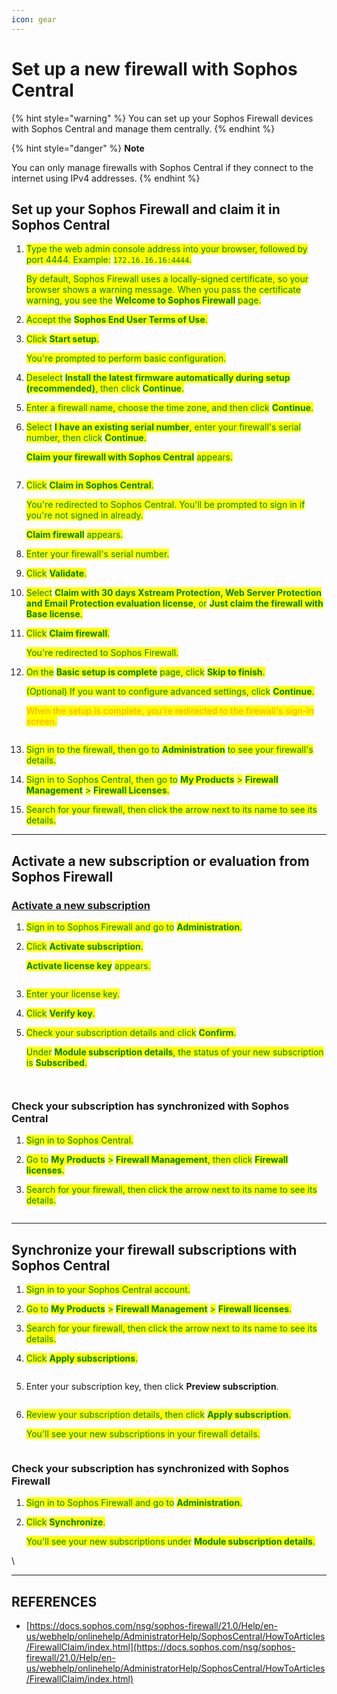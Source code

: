 ```yaml
---
icon: gear
---
```


# Set up a new firewall with Sophos Central

{% hint style="warning" %}
You can set up your Sophos Firewall devices with Sophos Central and manage them centrally.
{% endhint %}

{% hint style="danger" %}
**Note**

You can only manage firewalls with Sophos Central if they connect to the internet using IPv4 addresses.
{% endhint %}

## Set up your Sophos Firewall and claim it in Sophos Central

1.  <mark style="color:green;">Type the web admin console address into your browser, followed by port 4444. Example:</mark> <mark style="color:green;"></mark><mark style="color:green;">`172.16.16.16:4444`</mark><mark style="color:green;">.</mark>

    <mark style="color:green;">By default, Sophos Firewall uses a locally-signed certificate, so your browser shows a warning message. When you pass the certificate warning, you see the</mark> <mark style="color:green;"></mark><mark style="color:green;">**Welcome to Sophos Firewall**</mark> <mark style="color:green;"></mark><mark style="color:green;">page.</mark>
2. <mark style="color:green;">Accept the</mark> <mark style="color:green;"></mark><mark style="color:green;">**Sophos End User Terms of Use**</mark><mark style="color:green;">.</mark>
3.  <mark style="color:green;">Click</mark> <mark style="color:green;"></mark><mark style="color:green;">**Start setup**</mark><mark style="color:green;">.</mark>

    <mark style="color:green;">You're prompted to perform basic configuration.</mark>
4. <mark style="color:green;">Deselect</mark> <mark style="color:green;"></mark><mark style="color:green;">**Install the latest firmware automatically during setup (recommended)**</mark><mark style="color:green;">, then click</mark> <mark style="color:green;"></mark><mark style="color:green;">**Continue**</mark><mark style="color:green;">.</mark>
5. <mark style="color:green;">Enter a firewall name, choose the time zone, and then click</mark> <mark style="color:green;"></mark><mark style="color:green;">**Continue**</mark><mark style="color:green;">.</mark>
6.  <mark style="color:green;">Select</mark> <mark style="color:green;"></mark><mark style="color:green;">**I have an existing serial number**</mark><mark style="color:green;">, enter your firewall's serial number, then click</mark> <mark style="color:green;"></mark><mark style="color:green;">**Continue**</mark><mark style="color:green;">.</mark>

    <mark style="color:green;">**Claim your firewall with Sophos Central**</mark> <mark style="color:green;"></mark><mark style="color:green;">appears.</mark>



    <figure><img src="https://docs.sophos.com/nsg/sophos-firewall/21.0/Help/en-us/webhelp/onlinehelp/images/FirewallClaimCentral.png" alt=""><figcaption></figcaption></figure>
7.  <mark style="color:green;">Click</mark> <mark style="color:green;"></mark><mark style="color:green;">**Claim in Sophos Central**</mark><mark style="color:green;">.</mark>

    <mark style="color:green;">You're redirected to Sophos Central. You'll be prompted to sign in if you're not signed in already.</mark>

    <mark style="color:green;">**Claim firewall**</mark> <mark style="color:green;"></mark><mark style="color:green;">appears.</mark>
8. <mark style="color:green;">Enter your firewall's serial number.</mark>
9. <mark style="color:green;">Click</mark> <mark style="color:green;"></mark><mark style="color:green;">**Validate**</mark><mark style="color:green;">.</mark>
10. <mark style="color:green;">Select</mark> <mark style="color:green;"></mark><mark style="color:green;">**Claim with 30 days Xstream Protection, Web Server Protection and Email Protection evaluation license**</mark><mark style="color:green;">, or</mark> <mark style="color:green;"></mark><mark style="color:green;">**Just claim the firewall with Base license**</mark><mark style="color:green;">.</mark>
11. <mark style="color:green;">Click</mark> <mark style="color:green;"></mark><mark style="color:green;">**Claim firewall**</mark><mark style="color:green;">.</mark>

    <mark style="color:green;">You're redirected to Sophos Firewall.</mark>
12. <mark style="color:green;">On the</mark> <mark style="color:green;"></mark><mark style="color:green;">**Basic setup is complete**</mark> <mark style="color:green;"></mark><mark style="color:green;">page, click</mark> <mark style="color:green;"></mark><mark style="color:green;">**Skip to finish**</mark><mark style="color:green;">.</mark>

    <mark style="color:green;">(Optional) If you want to configure advanced settings, click</mark> <mark style="color:green;"></mark><mark style="color:green;">**Continue**</mark><mark style="color:green;">.</mark>



    <mark style="color:orange;">When the setup is complete, you're redirected to the firewall's sign-in screen.</mark>

    <figure><img src="https://docs.sophos.com/nsg/sophos-firewall/21.0/Help/en-us/webhelp/onlinehelp/images/FirewallBasicSetupComplete.png" alt=""><figcaption></figcaption></figure>
13. <mark style="color:green;">Sign in to the firewall, then go to</mark> <mark style="color:green;"></mark><mark style="color:green;">**Administration**</mark> <mark style="color:green;"></mark><mark style="color:green;">to see your firewall's details.</mark>
14. <mark style="color:green;">Sign in to Sophos Central, then go to</mark> <mark style="color:green;"></mark><mark style="color:green;">**My Products**</mark> <mark style="color:green;"></mark><mark style="color:green;">></mark> <mark style="color:green;"></mark><mark style="color:green;">**Firewall Management**</mark> <mark style="color:green;"></mark><mark style="color:green;">></mark> <mark style="color:green;"></mark><mark style="color:green;">**Firewall Licenses**</mark><mark style="color:green;">.</mark>
15. <mark style="color:green;">Search for your firewall, then click the arrow next to its name to see its details.</mark>



***

## Activate a new subscription or evaluation from Sophos Firewall

### [Activate a new subscription](https://docs.sophos.com/nsg/sophos-firewall/21.0/Help/en-us/webhelp/onlinehelp/AdministratorHelp/SophosCentral/HowToArticles/FirewallClaim/index.html#__tabbed_1_1)

1. <mark style="color:green;">Sign in to Sophos Firewall and go to</mark> <mark style="color:green;"></mark><mark style="color:green;">**Administration**</mark><mark style="color:green;">.</mark>
2.  <mark style="color:green;">Click</mark> <mark style="color:green;"></mark><mark style="color:green;">**Activate subscription**</mark><mark style="color:green;">.</mark>

    <mark style="color:green;">**Activate license key**</mark> <mark style="color:green;"></mark><mark style="color:green;">appears.</mark>



    <figure><img src="https://docs.sophos.com/nsg/sophos-firewall/21.0/Help/en-us/webhelp/onlinehelp/images/FirewallActivateLicenseKey.png" alt=""><figcaption></figcaption></figure>
3. <mark style="color:green;">Enter your license key.</mark>
4. <mark style="color:green;">Click</mark> <mark style="color:green;"></mark><mark style="color:green;">**Verify key**</mark><mark style="color:green;">.</mark>
5.  <mark style="color:green;">Check your subscription details and click</mark> <mark style="color:green;"></mark><mark style="color:green;">**Confirm**</mark><mark style="color:green;">.</mark>



    <mark style="color:green;">Under</mark> <mark style="color:green;"></mark><mark style="color:green;">**Module subscription details**</mark><mark style="color:green;">, the status of your new subscription is</mark> <mark style="color:green;"></mark><mark style="color:green;">**Subscribed**</mark><mark style="color:green;">.</mark>



    <figure><img src="https://docs.sophos.com/nsg/sophos-firewall/21.0/Help/en-us/webhelp/onlinehelp/images/FirewallConfirmLicenseDetails.png" alt=""><figcaption></figcaption></figure>

    <figure><img src="https://docs.sophos.com/nsg/sophos-firewall/21.0/Help/en-us/webhelp/onlinehelp/images/FirewallModuleSubscriptionDetails.png" alt=""><figcaption></figcaption></figure>

### Check your subscription has synchronized with Sophos Central

1. <mark style="color:green;">Sign in to Sophos Central.</mark>
2. <mark style="color:green;">Go to</mark> <mark style="color:green;"></mark><mark style="color:green;">**My Products**</mark> <mark style="color:green;"></mark><mark style="color:green;">></mark> <mark style="color:green;"></mark><mark style="color:green;">**Firewall Management**</mark><mark style="color:green;">, then click</mark> <mark style="color:green;"></mark><mark style="color:green;">**Firewall licenses**</mark><mark style="color:green;">.</mark>
3.  <mark style="color:green;">Search for your firewall, then click the arrow next to its name to see its details.</mark>



    <figure><img src="https://docs.sophos.com/nsg/sophos-firewall/21.0/Help/en-us/webhelp/onlinehelp/images/FirewallCentralSubscriptionDetails.png" alt=""><figcaption></figcaption></figure>

***

## Synchronize your firewall subscriptions with Sophos Central

1. <mark style="color:green;">Sign in to your Sophos Central account.</mark>
2. <mark style="color:green;">Go to</mark> <mark style="color:green;"></mark><mark style="color:green;">**My Products**</mark> <mark style="color:green;"></mark><mark style="color:green;">></mark> <mark style="color:green;"></mark><mark style="color:green;">**Firewall Management**</mark> <mark style="color:green;"></mark><mark style="color:green;">></mark> <mark style="color:green;"></mark><mark style="color:green;">**Firewall licenses**</mark><mark style="color:green;">.</mark>
3. <mark style="color:green;">Search for your firewall, then click the arrow next to its name to see its details.</mark>
4.  <mark style="color:green;">Click</mark> <mark style="color:green;"></mark><mark style="color:green;">**Apply subscriptions**</mark><mark style="color:green;">.</mark>



    <figure><img src="https://docs.sophos.com/nsg/sophos-firewall/21.0/Help/en-us/webhelp/onlinehelp/images/FirewallApplySubscription.png" alt=""><figcaption></figcaption></figure>
5.  Enter your subscription key, then click **Preview subscription**.



    <figure><img src="https://docs.sophos.com/nsg/sophos-firewall/21.0/Help/en-us/webhelp/onlinehelp/images/FirewallApplySubscriptionAddKey.png" alt=""><figcaption></figcaption></figure>
6.  <mark style="color:green;">Review your subscription details, then click</mark> <mark style="color:green;"></mark><mark style="color:green;">**Apply subscription**</mark><mark style="color:green;">.</mark>



    <mark style="color:green;">You'll see your new subscriptions in your firewall details.</mark>

    <figure><img src="https://docs.sophos.com/nsg/sophos-firewall/21.0/Help/en-us/webhelp/onlinehelp/images/FirewallApplySubscriptionDetails.png" alt=""><figcaption></figcaption></figure>

### Check your subscription has synchronized with Sophos Firewall

1. <mark style="color:green;">Sign in to Sophos Firewall and go to</mark> <mark style="color:green;"></mark><mark style="color:green;">**Administration**</mark><mark style="color:green;">.</mark>
2.  <mark style="color:green;">Click</mark> <mark style="color:green;"></mark><mark style="color:green;">**Synchronize**</mark><mark style="color:green;">.</mark>

    <mark style="color:green;">You'll see your new subscriptions under</mark> <mark style="color:green;"></mark><mark style="color:green;">**Module subscription details**</mark><mark style="color:green;">.</mark>

\


***

## REFERENCES

* [https://docs.sophos.com/nsg/sophos-firewall/21.0/Help/en-us/webhelp/onlinehelp/AdministratorHelp/SophosCentral/HowToArticles/FirewallClaim/index.html](https://docs.sophos.com/nsg/sophos-firewall/21.0/Help/en-us/webhelp/onlinehelp/AdministratorHelp/SophosCentral/HowToArticles/FirewallClaim/index.html)
